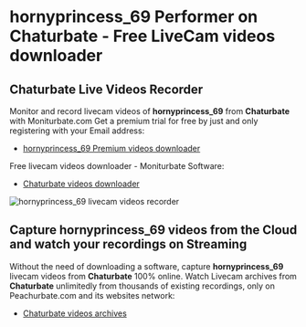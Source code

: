 # hornyprincess_69 Performer on Chaturbate - Free LiveCam videos downloader

## Chaturbate Live Videos Recorder

Monitor and record livecam videos of **hornyprincess_69** from **Chaturbate** with Moniturbate.com
Get a premium trial for free by just and only registering with your Email address:
* [hornyprincess_69 Premium videos downloader](https://moniturbate.com/request-demo-licence-key.html)

Free livecam videos downloader - Moniturbate Software:
* [Chaturbate videos downloader](https://moniturbate.com/moniturbate-download-software.html)

![hornyprincess_69 livecam videos recorder](https://peachurnet.com/templates/moniturbate-software.png)


## Capture hornyprincess_69 videos from the Cloud and watch your recordings on Streaming

Without the need of downloading a software, capture **hornyprincess_69** livecam videos from **Chaturbate** 100% online.
Watch Livecam archives from **Chaturbate** unlimitedly from thousands of existing recordings, only on Peachurbate.com and its websites network:
* [Chaturbate videos archives](https://peachurnet.com/)